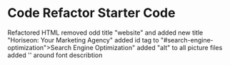 # Code Refactor Starter Code
Refactored HTML
removed odd title "website" and added new title "Horiseon: Your Marketing Agency"
added id tag to "#search-engine-optimization">Search Engine Optimization"
added "alt" to all picture files
added '' around font describtion
